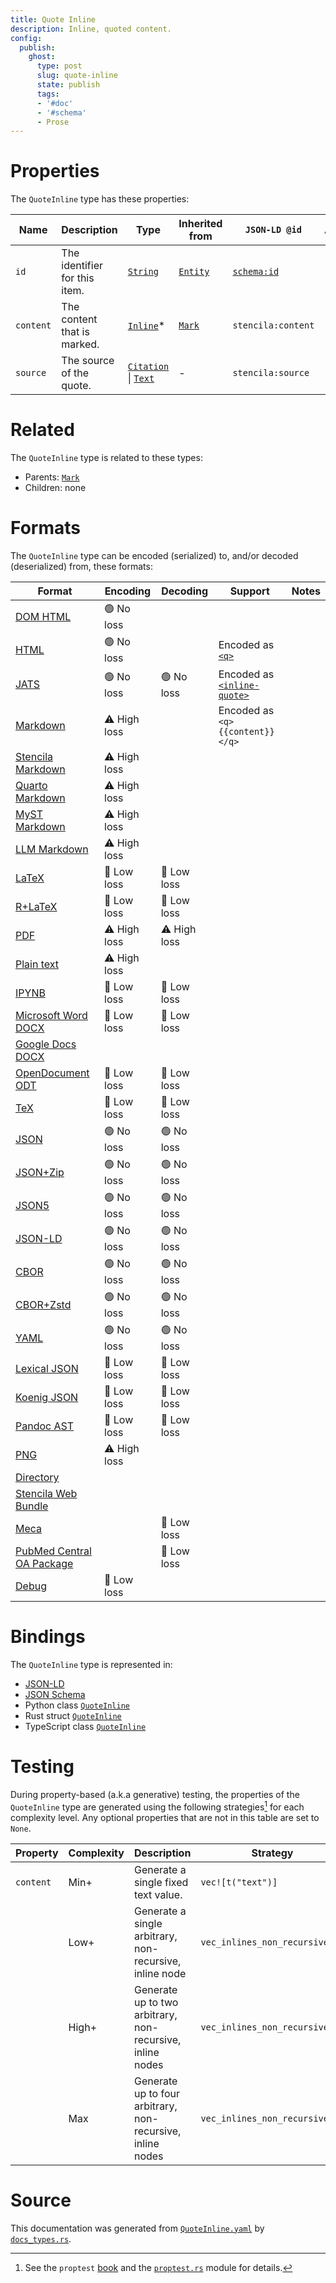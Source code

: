 ```yaml
---
title: Quote Inline
description: Inline, quoted content.
config:
  publish:
    ghost:
      type: post
      slug: quote-inline
      state: publish
      tags:
      - '#doc'
      - '#schema'
      - Prose
---
```


# Properties

The `QuoteInline` type has these properties:

| Name      | Description                   | Type                                                                                                                                     | Inherited from                                                     | `JSON-LD @id`                        | Aliases |
| --------- | ----------------------------- | ---------------------------------------------------------------------------------------------------------------------------------------- | ------------------------------------------------------------------ | ------------------------------------ | ------- |
| `id`      | The identifier for this item. | [`String`](https://stencila.ghost.io/docs/reference/schema/string)                                                                       | [`Entity`](https://stencila.ghost.io/docs/reference/schema/entity) | [`schema:id`](https://schema.org/id) | -       |
| `content` | The content that is marked.   | [`Inline`](https://stencila.ghost.io/docs/reference/schema/inline)*                                                                      | [`Mark`](https://stencila.ghost.io/docs/reference/schema/mark)     | `stencila:content`                   | -       |
| `source`  | The source of the quote.      | [`Citation`](https://stencila.ghost.io/docs/reference/schema/citation) \| [`Text`](https://stencila.ghost.io/docs/reference/schema/text) | -                                                                  | `stencila:source`                    | -       |

# Related

The `QuoteInline` type is related to these types:

- Parents: [`Mark`](https://stencila.ghost.io/docs/reference/schema/mark)
- Children: none

# Formats

The `QuoteInline` type can be encoded (serialized) to, and/or decoded (deserialized) from, these formats:

| Format                                                                              | Encoding     | Decoding     | Support                                                                                                            | Notes |
| ----------------------------------------------------------------------------------- | ------------ | ------------ | ------------------------------------------------------------------------------------------------------------------ | ----- |
| [DOM HTML](https://stencila.ghost.io/docs/reference/formats/dom.html)               | 🟢 No loss    |              |                                                                                                                    |
| [HTML](https://stencila.ghost.io/docs/reference/formats/html)                       | 🟢 No loss    |              | Encoded as [`<q>`](https://developer.mozilla.org/en-US/docs/Web/HTML/Element/q)                                    |
| [JATS](https://stencila.ghost.io/docs/reference/formats/jats)                       | 🟢 No loss    | 🟢 No loss    | Encoded as [`<inline-quote>`](https://jats.nlm.nih.gov/articleauthoring/tag-library/1.3/element/inline-quote.html) |
| [Markdown](https://stencila.ghost.io/docs/reference/formats/md)                     | ⚠️ High loss |              | Encoded as `<q>{{content}}</q>`                                                                                    |
| [Stencila Markdown](https://stencila.ghost.io/docs/reference/formats/smd)           | ⚠️ High loss |              |                                                                                                                    |
| [Quarto Markdown](https://stencila.ghost.io/docs/reference/formats/qmd)             | ⚠️ High loss |              |                                                                                                                    |
| [MyST Markdown](https://stencila.ghost.io/docs/reference/formats/myst)              | ⚠️ High loss |              |                                                                                                                    |
| [LLM Markdown](https://stencila.ghost.io/docs/reference/formats/llmd)               | ⚠️ High loss |              |                                                                                                                    |
| [LaTeX](https://stencila.ghost.io/docs/reference/formats/latex)                     | 🔷 Low loss   | 🔷 Low loss   |                                                                                                                    |
| [R+LaTeX](https://stencila.ghost.io/docs/reference/formats/rnw)                     | 🔷 Low loss   | 🔷 Low loss   |                                                                                                                    |
| [PDF](https://stencila.ghost.io/docs/reference/formats/pdf)                         | ⚠️ High loss | ⚠️ High loss |                                                                                                                    |
| [Plain text](https://stencila.ghost.io/docs/reference/formats/text)                 | ⚠️ High loss |              |                                                                                                                    |
| [IPYNB](https://stencila.ghost.io/docs/reference/formats/ipynb)                     | 🔷 Low loss   | 🔷 Low loss   |                                                                                                                    |
| [Microsoft Word DOCX](https://stencila.ghost.io/docs/reference/formats/docx)        | 🔷 Low loss   | 🔷 Low loss   |                                                                                                                    |
| [Google Docs DOCX](https://stencila.ghost.io/docs/reference/formats/gdocx)          |              |              |                                                                                                                    |
| [OpenDocument ODT](https://stencila.ghost.io/docs/reference/formats/odt)            | 🔷 Low loss   | 🔷 Low loss   |                                                                                                                    |
| [TeX](https://stencila.ghost.io/docs/reference/formats/tex)                         | 🔷 Low loss   | 🔷 Low loss   |                                                                                                                    |
| [JSON](https://stencila.ghost.io/docs/reference/formats/json)                       | 🟢 No loss    | 🟢 No loss    |                                                                                                                    |
| [JSON+Zip](https://stencila.ghost.io/docs/reference/formats/json.zip)               | 🟢 No loss    | 🟢 No loss    |                                                                                                                    |
| [JSON5](https://stencila.ghost.io/docs/reference/formats/json5)                     | 🟢 No loss    | 🟢 No loss    |                                                                                                                    |
| [JSON-LD](https://stencila.ghost.io/docs/reference/formats/jsonld)                  | 🟢 No loss    | 🟢 No loss    |                                                                                                                    |
| [CBOR](https://stencila.ghost.io/docs/reference/formats/cbor)                       | 🟢 No loss    | 🟢 No loss    |                                                                                                                    |
| [CBOR+Zstd](https://stencila.ghost.io/docs/reference/formats/cbor.zstd)             | 🟢 No loss    | 🟢 No loss    |                                                                                                                    |
| [YAML](https://stencila.ghost.io/docs/reference/formats/yaml)                       | 🟢 No loss    | 🟢 No loss    |                                                                                                                    |
| [Lexical JSON](https://stencila.ghost.io/docs/reference/formats/lexical)            | 🔷 Low loss   | 🔷 Low loss   |                                                                                                                    |
| [Koenig JSON](https://stencila.ghost.io/docs/reference/formats/koenig)              | 🔷 Low loss   | 🔷 Low loss   |                                                                                                                    |
| [Pandoc AST](https://stencila.ghost.io/docs/reference/formats/pandoc)               | 🔷 Low loss   | 🔷 Low loss   |                                                                                                                    |
| [PNG](https://stencila.ghost.io/docs/reference/formats/png)                         | ⚠️ High loss |              |                                                                                                                    |
| [Directory](https://stencila.ghost.io/docs/reference/formats/directory)             |              |              |                                                                                                                    |
| [Stencila Web Bundle](https://stencila.ghost.io/docs/reference/formats/swb)         |              |              |                                                                                                                    |
| [Meca](https://stencila.ghost.io/docs/reference/formats/meca)                       |              | 🔷 Low loss   |                                                                                                                    |
| [PubMed Central OA Package](https://stencila.ghost.io/docs/reference/formats/pmcoa) |              | 🔷 Low loss   |                                                                                                                    |
| [Debug](https://stencila.ghost.io/docs/reference/formats/debug)                     | 🔷 Low loss   |              |                                                                                                                    |

# Bindings

The `QuoteInline` type is represented in:

- [JSON-LD](https://stencila.org/QuoteInline.jsonld)
- [JSON Schema](https://stencila.org/QuoteInline.schema.json)
- Python class [`QuoteInline`](https://github.com/stencila/stencila/blob/main/python/python/stencila/types/quote_inline.py)
- Rust struct [`QuoteInline`](https://github.com/stencila/stencila/blob/main/rust/schema/src/types/quote_inline.rs)
- TypeScript class [`QuoteInline`](https://github.com/stencila/stencila/blob/main/ts/src/types/QuoteInline.ts)

# Testing

During property-based (a.k.a generative) testing, the properties of the `QuoteInline` type are generated using the following strategies[^1] for each complexity level. Any optional properties that are not in this table are set to `None`.

| Property  | Complexity | Description                                                | Strategy                       |
| --------- | ---------- | ---------------------------------------------------------- | ------------------------------ |
| `content` | Min+       | Generate a single fixed text value.                        | `vec![t("text")]`              |
|           | Low+       | Generate a single arbitrary, non-recursive, inline node    | `vec_inlines_non_recursive(1)` |
|           | High+      | Generate up to two arbitrary, non-recursive, inline nodes  | `vec_inlines_non_recursive(2)` |
|           | Max        | Generate up to four arbitrary, non-recursive, inline nodes | `vec_inlines_non_recursive(4)` |

# Source

This documentation was generated from [`QuoteInline.yaml`](https://github.com/stencila/stencila/blob/main/schema/QuoteInline.yaml) by [`docs_types.rs`](https://github.com/stencila/stencila/blob/main/rust/schema-gen/src/docs_types.rs).

[^1]: See the `proptest` [book](https://proptest-rs.github.io/proptest/) and the [`proptest.rs`](https://github.com/stencila/stencila/blob/main/rust/schema/src/proptests.rs) module for details.

